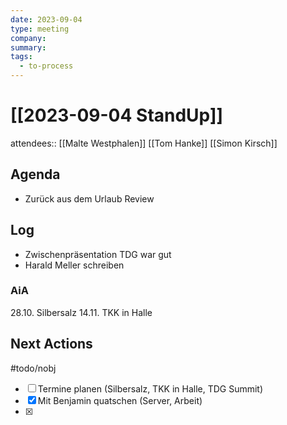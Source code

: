 ```yaml
---
date: 2023-09-04
type: meeting
company: 
summary: 
tags:
  - to-process
---
```

# [[2023-09-04 StandUp]]

attendees:: [[Malte Westphalen]] [[Tom Hanke]] [[Simon Kirsch]]

## Agenda

- Zurück aus dem Urlaub Review
## Log

- Zwischenpräsentation TDG war gut
- Harald Meller schreiben

### AiA

28.10. Silbersalz
14.11. TKK in Halle

## Next Actions
#todo/nobj 
- [ ] Termine planen (Silbersalz, TKK in Halle, TDG Summit)
- [x] Mit Benjamin quatschen (Server, Arbeit)
- [x] 
